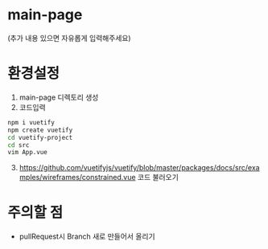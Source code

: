 # main-page
(추가 내용 있으면 자유롭게 입력해주세요)

# 환경설정
1. main-page 디렉토리 생성
2. 코드입력
```sh
npm i vuetify
npm create vuetify
cd vuetify-project
cd src
vim App.vue
```
3. https://github.com/vuetifyjs/vuetify/blob/master/packages/docs/src/examples/wireframes/constrained.vue 코드 불러오기

# 주의할 점
- pullRequest시 Branch 새로 만들어서 올리기
